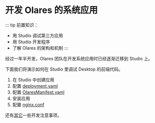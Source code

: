 
# 开发 Olares 的系统应用

::: tip 前置知识：
- 用 Studio 调试第三方应用
- 用 Studio 开发程序
- 了解 Olares 的架构和机制
  :::

经过一年半开发，Olares 团队在开发系统应用时已经逐渐迁移到 Studio 上。

下面我们将演示如何在 Studio 里调试 Desktop 的前端代码。
1. 在 Studio 中创建应用
2. 配置 [deployment.yaml](./deployment)
3. 配置 [OlaresManifest.yaml](./olares-manifest)
4. 安装应用
5. 配置 [nginx.conf](./install)

还有[其它](./other)一些开发注意事项。